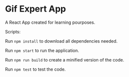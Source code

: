 # Gif Expert App

A React App created for learning pourposes.

Scripts:

Run `npm install` to download all dependencies needed.

Run `npm start` to run the application.

Run `npm run build` to create a minified version of the code.

Run `npm test` to test the code.
